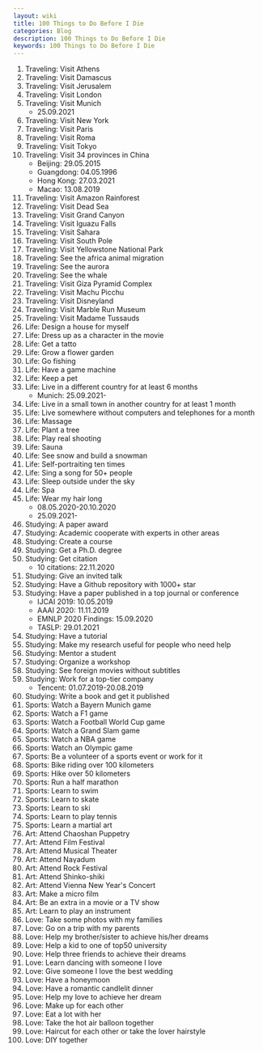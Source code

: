 ```yaml
---
layout: wiki
title: 100 Things to Do Before I Die
categories: Blog
description: 100 Things to Do Before I Die
keywords: 100 Things to Do Before I Die
---
```


1. Traveling: Visit Athens
2. Traveling: Visit Damascus
3. Traveling: Visit Jerusalem
4. Traveling: Visit London
5. Traveling: Visit Munich
   - 25.09.2021
6. Traveling: Visit New York
7. Traveling: Visit Paris
8. Traveling: Visit Roma
9. Traveling: Visit Tokyo
10. Traveling: Visit 34 provinces in China
    - Beijing: 29.05.2015
    - Guangdong: 04.05.1996
    - Hong Kong: 27.03.2021
    - Macao: 13.08.2019
11. Traveling: Visit Amazon Rainforest
12. Traveling: Visit Dead Sea
13. Traveling: Visit Grand Canyon
14. Traveling: Visit Iguazu Falls
15. Traveling: Visit Sahara
16. Traveling: Visit South Pole
17. Traveling: Visit Yellowstone National Park
18. Traveling: See the africa animal migration
19. Traveling: See the aurora
20. Traveling: See the whale
21. Traveling: Visit Giza Pyramid Complex
22. Traveling: Visit Machu Picchu
23. Traveling: Visit Disneyland
24. Traveling: Visit Marble Run Museum
25. Traveling: Visit Madame Tussauds
26. Life: Design a house for myself
27. Life: Dress up as a character in the movie
28. Life: Get a tatto
29. Life: Grow a flower garden
30. Life: Go fishing
31. Life: Have a game machine
32. Life: Keep a pet
33. Life: Live in a different country for at least 6 months
    - Munich: 25.09.2021-
34. Life: Live in a small town in another country for at least 1 month
35. Life: Live somewhere without computers and telephones for a month
36. Life: Massage
37. Life: Plant a tree
38. Life: Play real shooting
39. Life: Sauna
40. Life: See snow and build a snowman
41. Life: Self-portraiting ten times
42. Life: Sing a song for 50+ people
43. Life: Sleep outside under the sky
44. Life: Spa
45. Life: Wear my hair long
    - 08.05.2020-20.10.2020
    - 25.09.2021-
46. Studying: A paper award
47. Studying: Academic cooperate with experts in other areas
48. Studying: Create a course
49. Studying: Get a Ph.D. degree
50. Studying: Get citation
    - 10 citations: 22.11.2020
51. Studying: Give an invited talk
52. Studying: Have a Github repository with 1000+ star
53. Studying: Have a paper published in a top journal or conference
    - IJCAI 2019: 10.05.2019
    - AAAI 2020: 11.11.2019
    - EMNLP 2020 Findings: 15.09.2020
    - TASLP: 29.01.2021
54. Studying: Have a tutorial
55. Studying: Make my research useful for people who need help
56. Studying: Mentor a student
57. Studying: Organize a workshop
58. Studying: See foreign movies without subtitles
59. Studying: Work for a top-tier company
    - Tencent: 01.07.2019-20.08.2019
60. Studying: Write a book and get it published
61. Sports: Watch a Bayern Munich game
62. Sports: Watch a F1 game
63. Sports: Watch a Football World Cup game
64. Sports: Watch a Grand Slam game
65. Sports: Watch a NBA game
66. Sports: Watch an Olympic game
67. Sports: Be a volunteer of a sports event or work for it
68. Sports: Bike riding over 100 kilometers
69. Sports: Hike over 50 kilometers
70. Sports: Run a half marathon
71. Sports: Learn to swim
72. Sports: Learn to skate
73. Sports: Learn to ski
74. Sports: Learn to play tennis
75. Sports: Learn a martial art
76. Art: Attend Chaoshan Puppetry
77. Art: Attend Film Festival
78. Art: Attend Musical Theater
79. Art: Attend Naγadum
80. Art: Attend Rock Festival
81. Art: Attend Shinko-shiki
82. Art: Attend Vienna New Year's Concert
83. Art: Make a micro film
84. Art: Be an extra in a movie or a TV show
85. Art: Learn to play an instrument
86. Love: Take some photos with my families
87. Love: Go on a trip with my parents
88. Love: Help my brother/sister to achieve his/her dreams
89. Love: Help a kid to one of top50 university
90. Love: Help three friends to achieve their dreams
91. Love: Learn dancing with someone I love
92. Love: Give someone I love the best wedding
93. Love: Have a honeymoon
94. Love: Have a romantic candlelit dinner
95. Love: Help my love to achieve her dream
96. Love: Make up for each other
97. Love: Eat a lot with her
98. Love: Take the hot air balloon together
99. Love: Haircut for each other or take the lover hairstyle
100. Love: DIY together